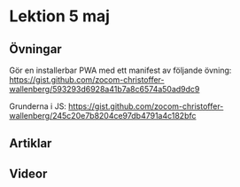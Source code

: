 # Lektion 5 maj

## Övningar

Gör en installerbar PWA med ett manifest av följande övning: https://gist.github.com/zocom-christoffer-wallenberg/593293d6928a41b7a8c6574a50ad9dc9

Grunderna i JS: https://gist.github.com/zocom-christoffer-wallenberg/245c20e7b8204ce97db4791a4c182bfc

## Artiklar

## Videor